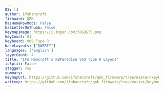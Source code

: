 ```yaml
---
OS: []
author: ifohancroft
firmware: QMK
hasHomeRowMods: False
hasLetterOnThumb: False
keymapImage: https://i.imgur.com/3BGQS75.png
keyCount: 61
keyboard: V60 Type R
baseLayouts: ["QWERTY"]
languages: ['English']
layerCount: 4
title: "IFo Hancroft's KBParadise V60 Type R Layout"
isSplit: False
stagger: row
summary: 
keymapUrl: https://github.com/ifohancroft/qmk_firmware/tree/master/keyboards/v60_type_r/keymaps/ifohancroft
writeup: https://github.com/ifohancroft/qmk_firmware/tree/master/keyboards/v60_type_r/keymaps/ifohancroft/readme.md
---
```

